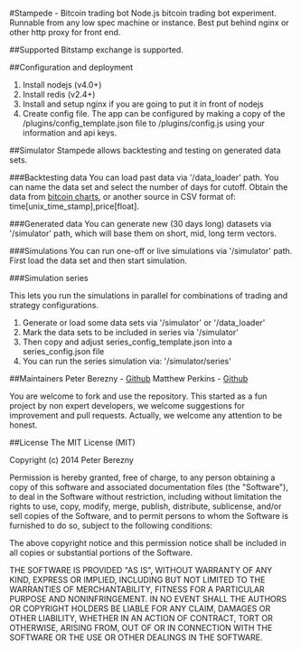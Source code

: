 #Stampede - Bitcoin trading bot
Node.js bitcoin trading bot experiment. Runnable from any low spec machine or instance. Best put behind nginx or other http proxy for front end.

##Supported
Bitstamp exchange is supported.

##Configuration and deployment
1. Install nodejs (v4.0+)
2. Install redis (v2.4+)
3. Install and setup nginx if you are going to put it in front of nodejs
4. Create config file. The app can be configured by making a copy of the /plugins/config_template.json file to /plugins/config.js using your information and api keys.

##Simulator
Stampede allows backtesting and testing on generated data sets. 

###Backtesting data
You can load past data via '/data_loader' path. You can name the data set and select the number of days for cutoff.
Obtain the data from [bitcoin charts](http://api.bitcoincharts.com/v1/csv/bitstampUSD.csv.gz), or another source in CSV format of: time[unix_time_stamp],price[float].

###Generated data
You can generate new (30 days long) datasets via '/simulator' path, which will base them on short, mid, long term vectors.

###Simulations
You can run one-off or live simulations via '/simulator' path. First load the data set and then start simulation.

###Simulation series

This lets you run the simulations in parallel for combinations of trading and strategy configurations.

1. Generate or load some data sets via '/simulator' or '/data_loader'
2. Mark the data sets to be included in series via '/simulator'
3. Then copy and adjust series_config_template.json into a series_config.json file
4. You can run the series simulation via: '/simulator/series'

##Maintainers
Peter Berezny - [Github](https://github.com/pejrak)
Matthew Perkins - [Github](https://github.com/mattarse)

You are welcome to fork and use the repository. This started as a fun project by non expert developers, we welcome suggestions for improvement and pull requests. Actually, we welcome any attention to be honest.

##License
The MIT License (MIT)

Copyright (c) 2014 Peter Berezny

Permission is hereby granted, free of charge, to any person obtaining a copy
of this software and associated documentation files (the "Software"), to deal
in the Software without restriction, including without limitation the rights
to use, copy, modify, merge, publish, distribute, sublicense, and/or sell
copies of the Software, and to permit persons to whom the Software is
furnished to do so, subject to the following conditions:

The above copyright notice and this permission notice shall be included in
all copies or substantial portions of the Software.

THE SOFTWARE IS PROVIDED "AS IS", WITHOUT WARRANTY OF ANY KIND, EXPRESS OR
IMPLIED, INCLUDING BUT NOT LIMITED TO THE WARRANTIES OF MERCHANTABILITY,
FITNESS FOR A PARTICULAR PURPOSE AND NONINFRINGEMENT. IN NO EVENT SHALL THE
AUTHORS OR COPYRIGHT HOLDERS BE LIABLE FOR ANY CLAIM, DAMAGES OR OTHER
LIABILITY, WHETHER IN AN ACTION OF CONTRACT, TORT OR OTHERWISE, ARISING FROM,
OUT OF OR IN CONNECTION WITH THE SOFTWARE OR THE USE OR OTHER DEALINGS IN
THE SOFTWARE.